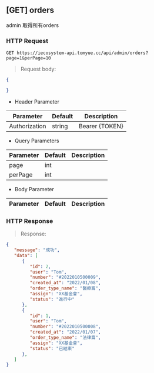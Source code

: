 ## [GET] orders

admin 取得所有orders

### HTTP Request

`GET https://iecosystem-api.tomyue.cc/api/admin/orders?page=1&perPage=10`

> Request body:

```json
{

}
```

 - Header Parameter

Parameter | Default | Description
--------- | ------- | -----------
Authorization | string | Bearer {TOKEN}

 - Query Parameters

Parameter | Default | Description
--------- | ------- | -----------
page | int
perPage | int

 - Body Parameter

Parameter | Default | Description
--------- | ------- | -----------



### HTTP Response

> Response:

```json
{
   "message": "成功",
   "data": [
      {
         "id": 2,
         "user": "Tom",
         "number": "#2022010500009",
         "created_at": "2022/01/08",
         "order_type_name": "醫療篇",
         "assign": "XX基金會",
         "status": "進行中"
      },
      {
         "id": 1,
         "user": "Tom",
         "number": "#2022010500008",
         "created_at": "2022/01/07",
         "order_type_name": "法律篇",
         "assign": "XX基金會",
         "status": "已結束"
      },
   ]
}
```

<!-- -- User orders end-- -->